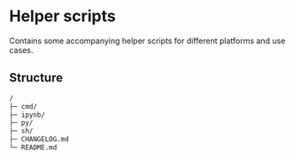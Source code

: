 # Helper scripts

Contains some accompanying helper scripts for different platforms and use cases.

## Structure

```sh
/
├─ cmd/
├─ ipynb/
├─ py/
├─ sh/
├─ CHANGELOG.md
└─ README.md
```
